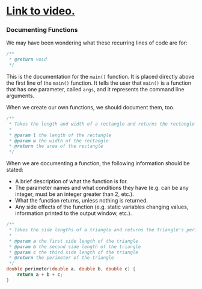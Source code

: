 # [Link to video.](https://www.youtube.com/watch?v=mRlGdYTCDfQ&list=PLVD25niNi0BkgQHyEFkuuBp_IQ4q67jIC)

### Documenting Functions

We may have been wondering what these recurring lines of code are for:

```cpp
/**
 * @return void
 */
```

This is the documentation for the `main()` function. It is placed directly above the first line of the `main()` function. It tells the user that `main()` is a function that has one parameter, called `args`, and it represents the command line arguments. 

When we create our own functions, we should document them, too.

```cpp
/**
 * Takes the length and width of a rectangle and returns the rectangle's area.
 *
 * @param l the length of the rectangle
 * @param w the width of the rectangle
 * @return the area of the rectangle
 */
```

When we are documenting a function, the following information should be stated:
* A brief description of what the function is for.
* The parameter names and what conditions they have (e.g. can be any integer, must be an integer greater than 2, etc.).
* What the function returns, unless nothing is returned.
* Any side effects of the function (e.g. static variables changing values, information printed to the output window, etc.).

```cpp
/**
 * Takes the side lengths of a triangle and returns the triangle's perimeter.
 *
 * @param a the first side length of the triangle
 * @param b the second side length of the triangle
 * @param c the third side length of the triangle
 * @return the perimeter of the triangle
 */ 
double perimeter(double a, double b, double c) {
    return a + b + c;
}
```
